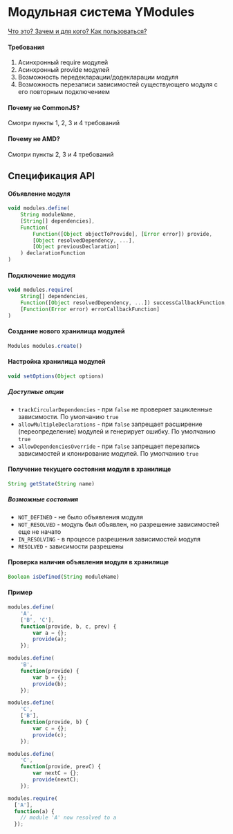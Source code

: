 Модульная система YModules
=================

[Что это? Зачем и для кого? Как пользоваться?](https://github.com/IkorJefocur/ymodules/blob/master/what-is-this.md)

#### Требования
  1. Асинхронный require модулей
  2. Асинхронный provide модулей
  3. Возможность передекларации/додекларации модуля
  4. Возможность перезаписи зависимостей существующего модуля с его повторным подключением

#### Почему не CommonJS?
Смотри пункты 1, 2, 3 и 4 требований

#### Почему не AMD?
Смотри пункты 2, 3 и 4 требований

Спецификация API
----------------

#### Объявление модуля
````javascript
void modules.define(
    String moduleName,
    [String[] dependencies],
    Function(
        Function([Object objectToProvide], [Error error]) provide,
        [Object resolvedDependency, ...],
        [Object previousDeclaration]
    ) declarationFunction
)
````
#### Подключение модуля
````javascript
void modules.require(
    String[] dependencies,
    Function([Object resolvedDependency, ...]) successCallbackFunction,
    [Function(Error error) errorCallbackFunction]
)
````

#### Создание нового хранилища модулей
````javascript
Modules modules.create()
````

#### Настройка хранилища модулей
````javascript
void setOptions(Object options)
````

##### Доступные опции
  - `trackCircularDependencies` - при `false` не проверяет зацикленные зависимости. По умолчанию `true`
  - `allowMultipleDeclarations` - при `false` запрещает расширение (переопределение) модулей и генерирует ошибку. По умолчанию `true`
  - `allowDependenciesOverride` - при `false` запрещает перезапись зависимостей и клонирование модулей. По умолчанию `true`

#### Получение текущего состояния модуля в хранилище
````javascript
String getState(String name)
````

##### Возможные состояния
  - `NOT_DEFINED` - не было объявления модуля
  - `NOT_RESOLVED` - модуль был объявлен, но разрешение зависимостей еще не начато
  - `IN_RESOLVING` - в процессе разрешения зависимостей модуля
  - `RESOLVED` - зависимости разрешены

#### Проверка наличия объявления модуля в хранилище
````javascript
Boolean isDefined(String moduleName)
````

#### Пример

````javascript
modules.define(
    'A',
    ['B', 'C'],
    function(provide, b, c, prev) {
        var a = {};
        provide(a);
    });

modules.define(
    'B',
    function(provide) {
        var b = {};
        provide(b);
    });

modules.define(
    'C',
    ['B'],
    function(provide, b) {
        var c = {};
        provide(c);
    });

modules.define(
    'C',
    function(provide, prevC) {
        var nextC = {};
        provide(nextC);
    });

modules.require(
  ['A'],
  function(a) {
    // module 'A' now resolved to a
  });
````
